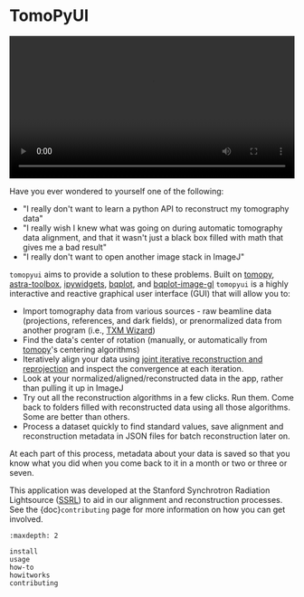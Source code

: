 # TomoPyUI

<video controls width="100%">
  <source src="_static/videos/front_page.mp4" type="video/mp4">
</video>

Have you ever wondered to yourself one of the following:

- "I really don't want to learn a python API to reconstruct my tomography data"
- "I really wish I knew what was going on during automatic tomography data alignment, and that it wasn't just a black box filled with math that gives me a bad result"
- "I really don't want to open another image stack in ImageJ"

`tomopyui` aims to provide a solution to these problems. Built on [tomopy](https://tomopy.readthedocs.io/en/latest/), [astra-toolbox](http://www.astra-toolbox.com/docs/install.html), [ipywidgets](https://ipywidgets.readthedocs.io/en/latest/), [bqplot](https://bqplot.github.io/bqplot/), and [bqplot-image-gl](https://pypi.org/project/bqplot-image-gl/)  `tomopyui` is a highly interactive and reactive graphical user interface (GUI) that will allow you to:

- Import tomography data from various sources - raw beamline data (projections, references, and dark fields), or prenormalized data from another program (i.e., [TXM Wizard](https://sourceforge.net/projects/txm-wizard/))
- Find the data's center of rotation (manually, or automatically from [tomopy](https://tomopy.readthedocs.io/en/latest/)'s centering algorithms)
- Iteratively align your data using [joint iterative reconstruction and reprojection](https://www.nature.com/articles/s41598-017-12141-9.pdf) and inspect the convergence at each iteration.
- Look at your normalized/aligned/reconstructed data in the app, rather than pulling it up in ImageJ
- Try out all the reconstruction algorithms in a few clicks. Run them. Come back to folders filled with reconstructed data using all those algorithms. Some are better than others.
- Process a dataset quickly to find standard values, save alignment and reconstruction metadata in JSON files for batch reconstruction later on.

At each part of this process, metadata about your data is saved so that you know what you did when you come back to it in a month or two or three or seven.

This application was developed at the Stanford Synchrotron Radiation Lightsource ([SSRL](https://www-ssrl.slac.stanford.edu/)) to aid in our alignment and reconstruction processes. See the {doc}`contributing` page for more information on how you can get involved.

```{toctree}
:maxdepth: 2

install
usage
how-to
howitworks
contributing
```
